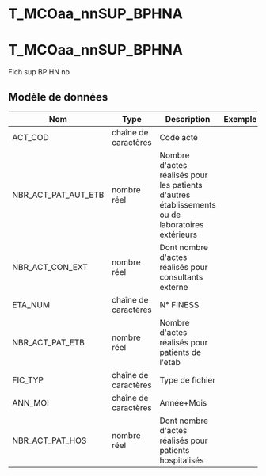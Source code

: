# T_MCOaa_nnSUP_BPHNA

<!-- ATTENTION : Ne pas supprimer ou modifier la ligne ci-dessous -->
# T_MCOaa_nnSUP_BPHNA

Fich sup BP HN nb


## Modèle de données

|Nom|Type|Description|Exemple|Propriétés|
|-|-|-|-|-|
|ACT_COD|chaîne de caractères|Code acte|||
|NBR_ACT_PAT_AUT_ETB|nombre réel|Nombre d'actes réalisés pour les patients d'autres établissements ou de laboratoires extérieurs|||
|NBR_ACT_CON_EXT|nombre réel|Dont nombre d'actes réalisés pour consultants externe|||
|ETA_NUM|chaîne de caractères|N° FINESS|||
|NBR_ACT_PAT_ETB|nombre réel|Nombre d'actes réalisés pour patients de l'etab|||
|FIC_TYP|chaîne de caractères|Type de fichier|||
|ANN_MOI|chaîne de caractères|Année+Mois|||
|NBR_ACT_PAT_HOS|nombre réel|Dont nombre d'actes réalisés pour patients hospitalisés|||

<!-- ATTENTION : Ne pas supprimer ou modifier la ligne ci-dessus -->

